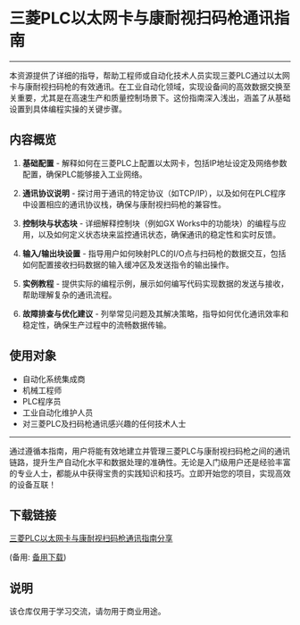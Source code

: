 # 三菱PLC以太网卡与康耐视扫码枪通讯指南

---

本资源提供了详细的指导，帮助工程师或自动化技术人员实现三菱PLC通过以太网卡与康耐视扫码枪的有效通讯。在工业自动化领域，实现设备间的高效数据交换至关重要，尤其是在高速生产和质量控制场景下。这份指南深入浅出，涵盖了从基础设置到具体编程实操的关键步骤。

## 内容概览

1. **基础配置** - 解释如何在三菱PLC上配置以太网卡，包括IP地址设定及网络参数配置，确保PLC能够接入工业网络。

2. **通讯协议说明** - 探讨用于通讯的特定协议（如TCP/IP），以及如何在PLC程序中设置相应的通讯协议栈，确保与康耐视扫码枪的兼容性。

3. **控制块与状态块** - 详细解释控制块（例如GX Works中的功能块）的编程与应用，以及如何定义状态块来监控通讯状态，确保通讯的稳定性和实时反馈。

4. **输入/输出块设置** - 指导用户如何映射PLC的I/O点与扫码枪的数据交互，包括如何配置接收扫码数据的输入缓冲区及发送指令的输出操作。

5. **实例教程** - 提供实际的编程示例，展示如何编写代码实现数据的发送与接收，帮助理解复杂的通讯流程。

6. **故障排查与优化建议** - 列举常见问题及其解决策略，指导如何优化通讯效率和稳定性，确保生产过程中的流畅数据传输。

## 使用对象

- 自动化系统集成商
- 机械工程师
- PLC程序员
- 工业自动化维护人员
- 对三菱PLC及扫码枪通讯感兴趣的任何技术人士

---

通过遵循本指南，用户将能有效地建立并管理三菱PLC与康耐视扫码枪之间的通讯链路，提升生产自动化水平和数据处理的准确性。无论是入门级用户还是经验丰富的专业人士，都能从中获得宝贵的实践知识和技巧。立即开始您的项目，实现高效的设备互联！

## 下载链接
[三菱PLC以太网卡与康耐视扫码枪通讯指南分享](https://pan.quark.cn/s/dcb7bae57b4b) 

(备用: [备用下载](https://pan.baidu.com/s/14mpcLRG51QmyvCNLzq4GlA?pwd=1234))

## 说明

该仓库仅用于学习交流，请勿用于商业用途。
